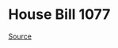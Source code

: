 # House Bill 1077

[Source](http://lawfilesext.leg.wa.gov/biennium/2023-24/Pdf/Bills/House%20Bills/1077.pdf)
